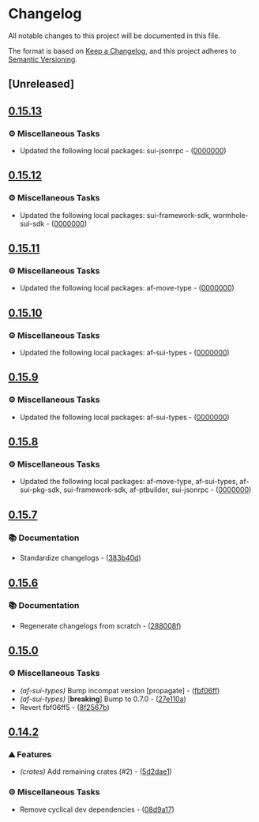 # Changelog

All notable changes to this project will be documented in this file.

The format is based on [Keep a Changelog](https://keepachangelog.com/en/1.0.0/),
and this project adheres to [Semantic Versioning](https://semver.org/spec/v2.0.0.html).


## [Unreleased]

## [0.15.13](https://github.com/AftermathFinance/aftermath-sdk-rust/compare/pyth-sui-sdk-v0.15.12...pyth-sui-sdk-v0.15.13)

### ⚙️ Miscellaneous Tasks

- Updated the following local packages: sui-jsonrpc - ([0000000](https://github.com/AftermathFinance/aftermath-sdk-rust/commit/0000000))


## [0.15.12](https://github.com/AftermathFinance/aftermath-sdk-rust/compare/pyth-sui-sdk-v0.15.11...pyth-sui-sdk-v0.15.12)

### ⚙️ Miscellaneous Tasks

- Updated the following local packages: sui-framework-sdk, wormhole-sui-sdk - ([0000000](https://github.com/AftermathFinance/aftermath-sdk-rust/commit/0000000))


## [0.15.11](https://github.com/AftermathFinance/aftermath-sdk-rust/compare/pyth-sui-sdk-v0.15.10...pyth-sui-sdk-v0.15.11)

### ⚙️ Miscellaneous Tasks

- Updated the following local packages: af-move-type - ([0000000](https://github.com/AftermathFinance/aftermath-sdk-rust/commit/0000000))


## [0.15.10](https://github.com/AftermathFinance/aftermath-sdk-rust/compare/pyth-sui-sdk-v0.15.9...pyth-sui-sdk-v0.15.10)

### ⚙️ Miscellaneous Tasks

- Updated the following local packages: af-sui-types - ([0000000](https://github.com/AftermathFinance/aftermath-sdk-rust/commit/0000000))


## [0.15.9](https://github.com/AftermathFinance/aftermath-sdk-rust/compare/pyth-sui-sdk-v0.15.8...pyth-sui-sdk-v0.15.9)

### ⚙️ Miscellaneous Tasks

- Updated the following local packages: af-sui-types - ([0000000](https://github.com/AftermathFinance/aftermath-sdk-rust/commit/0000000))


## [0.15.8](https://github.com/AftermathFinance/aftermath-sdk-rust/compare/pyth-sui-sdk-v0.15.7...pyth-sui-sdk-v0.15.8)

### ⚙️ Miscellaneous Tasks

- Updated the following local packages: af-move-type, af-sui-types, af-sui-pkg-sdk, sui-framework-sdk, af-ptbuilder, sui-jsonrpc - ([0000000](https://github.com/AftermathFinance/aftermath-sdk-rust/commit/0000000))


## [0.15.7](https://github.com/AftermathFinance/aftermath-sdk-rust/compare/pyth-sui-sdk-v0.15.6...pyth-sui-sdk-v0.15.7)

### 📚 Documentation

- Standardize changelogs - ([383b40d](https://github.com/AftermathFinance/aftermath-sdk-rust/commit/383b40d75c38f637aafe06438673f71e1c57d432))


## [0.15.6](https://github.com/AftermathFinance/aftermath-sdk-rust/compare/pyth-sui-sdk-v0.15.5...pyth-sui-sdk-v0.15.6)

### 📚 Documentation

- Regenerate changelogs from scratch - ([288008f](https://github.com/AftermathFinance/aftermath-sdk-rust/commit/288008f5b60193ea34b765d8ad605cf4f25207e9))

## [0.15.0](https://github.com/AftermathFinance/aftermath-sdk-rust/compare/pyth-sui-sdk-v0.14.2...pyth-sui-sdk-v0.15.0)

### ⚙️ Miscellaneous Tasks

- *(af-sui-types)* Bump incompat version [propagate] - ([fbf06ff](https://github.com/AftermathFinance/aftermath-sdk-rust/commit/fbf06ff5b383d73297a7595b6a4ca7300bdbfbd2))
- *(af-sui-types)* [**breaking**] Bump to 0.7.0 - ([27e110a](https://github.com/AftermathFinance/aftermath-sdk-rust/commit/27e110a9455d4a1b9c4d9c1a9e4e0c85728a1e96))
- Revert fbf06ff5 - ([8f2567b](https://github.com/AftermathFinance/aftermath-sdk-rust/commit/8f2567b6efd2924092cb5a5a382a5cabeaf7fafd))

## [0.14.2](https://github.com/AftermathFinance/aftermath-sdk-rust/compare/pyth-sui-sdk-v0.14.0...pyth-sui-sdk-v0.14.2)

### ⛰️ Features

- *(crates)* Add remaining crates (#2) - ([5d2dae1](https://github.com/AftermathFinance/aftermath-sdk-rust/commit/5d2dae1392de8ed6a5af63a0e559bd3416112b35))

### ⚙️ Miscellaneous Tasks

- Remove cyclical dev dependencies - ([08d9a17](https://github.com/AftermathFinance/aftermath-sdk-rust/commit/08d9a1710fb56c3a58663051eecf29a18e91594b))

<!-- generated by git-cliff -->
